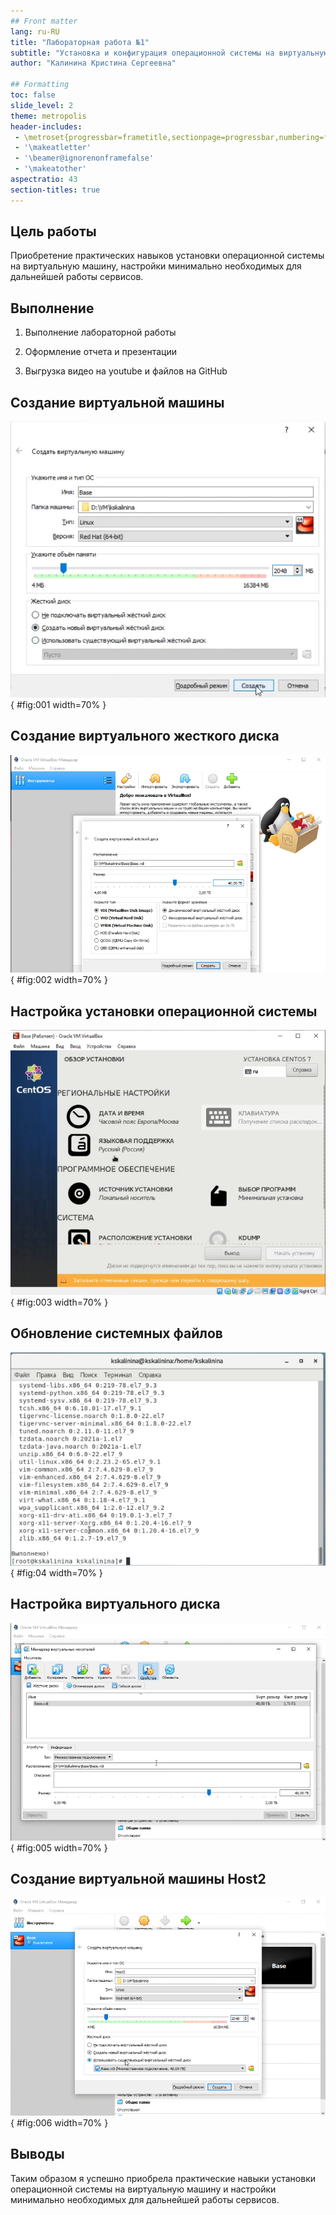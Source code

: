 ```yaml
---
## Front matter
lang: ru-RU
title: "Лабораторная работа №1"
subtitle: "Установка и конфигурация операционной системы на виртуальную машину"
author: "Калинина Кристина Сергеевна"

## Formatting
toc: false
slide_level: 2
theme: metropolis
header-includes: 
 - \metroset{progressbar=frametitle,sectionpage=progressbar,numbering=fraction}
 - '\makeatletter'
 - '\beamer@ignorenonframefalse'
 - '\makeatother'
aspectratio: 43
section-titles: true
---
```


## Цель работы

Приобретение практических навыков установки операционной системы на виртуальную машину, настройки минимально необходимых для дальнейшей работы сервисов.

## Выполнение

 1. Выполнение лабораторной работы
 
 2. Оформление отчета и презентации
 
 3. Выгрузка видео на youtube и файлов на GitHub
 
## Создание виртуальной машины

![Окно создания виртуальной машины](image/01.jpg){ #fig:001 width=70% }

## Создание виртуального жесткого диска

![Окно создания виртуального жесткого диска](image/02.jpg){ #fig:002 width=70% }

## Настройка установки операционной системы

![Окно настройки ОС](image/03.jpg){ #fig:003 width=70% }

## Обновление системных файлов

![Обновление системных файлов](image/04.jpg){ #fig:04 width=70% }

## Настройка виртуального диска

![Изменение свойств жесткого диска](image/05.jpg){ #fig:005 width=70% }

## Создание виртуальной машины Host2

![Создание виртуальной машины Host2](image/06.jpg){ #fig:006 width=70% }

## Выводы

Таким образом я успешно приобрела практические навыки установки операционной системы на виртуальную машину и настройки минимально необходимых для дальнейшей работы сервисов.
